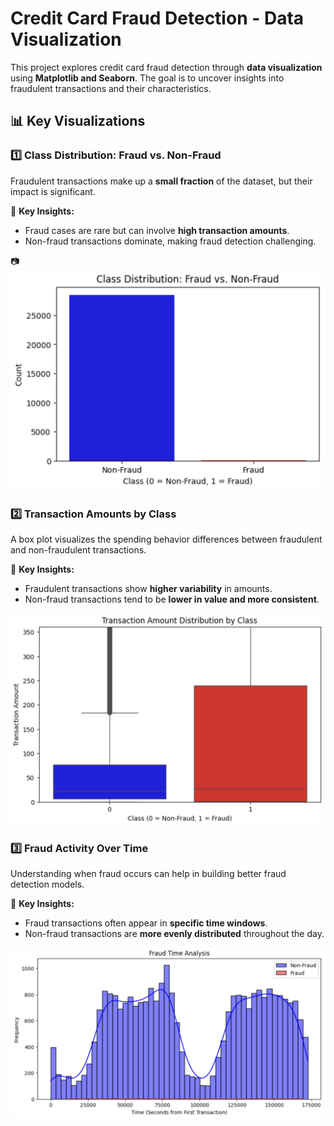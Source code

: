 # **Credit Card Fraud Detection - Data Visualization**  

This project explores credit card fraud detection through **data visualization** using **Matplotlib and Seaborn**. The goal is to uncover insights into fraudulent transactions and their characteristics.  

## 📊 **Key Visualizations**  

### **1️⃣ Class Distribution: Fraud vs. Non-Fraud**  
Fraudulent transactions make up a **small fraction** of the dataset, but their impact is significant.  

📌 **Key Insights:**  
- Fraud cases are rare but can involve **high transaction amounts**.  
- Non-fraud transactions dominate, making fraud detection challenging.  

📷 <img src="./visuals/bar.png" alt="Credit Card Fraud Detection" width="500"/>  

### **2️⃣ Transaction Amounts by Class**  
A box plot visualizes the spending behavior differences between fraudulent and non-fraudulent transactions.  

📌 **Key Insights:**  
- Fraudulent transactions show **higher variability** in amounts.  
- Non-fraud transactions tend to be **lower in value and more consistent**.  

<img src="./visuals/box.png" alt="Credit Card Fraud Detection" width="500"/>

### **3️⃣ Fraud Activity Over Time**  
Understanding when fraud occurs can help in building better fraud detection models.  

📌 **Key Insights:**  
- Fraud transactions often appear in **specific time windows**.  
- Non-fraud transactions are **more evenly distributed** throughout the day.  

<img src="./visuals/hist.png" alt="Credit Card Fraud Detection" width="500"/>  

